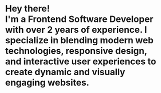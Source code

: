 <h1>Hey there! <br /> I'm a Frontend Software Developer with over 2 years of experience. I specialize in blending modern web technologies, responsive design, and interactive user experiences to create dynamic and visually engaging websites.
</h1>
